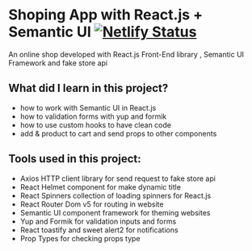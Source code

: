 
# Shoping App with React.js + Semantic UI [![Netlify Status](https://api.netlify.com/api/v1/badges/86eae00b-0320-470a-bdf2-a06aa9fb1e41/deploy-status)](https://app.netlify.com/sites/gorgeous-frangollo-4d01cd/deploys)

An online shop developed with React.js Front-End library , Semantic UI Framework and fake store api

## What did I learn in this project?
<ul>
  <li> how to work with Semantic UI in React.js </li>
  <li> how to validation forms with yup and formik </li>
  <li> how to use custom hooks to have clean code </li>
  <li> add & product to cart and send props to other components </li>
</ul>

## Tools used in this project:
<ul>
  <li>Axios HTTP client library for send request to fake store api </li>
  <li>React Helmet component for make dynamic title</li>
  <li>React Spinners collection of loading spinners for React.js</li>
  <li>React Router Dom v5 for routing in website</li>
  <li> Semantic UI component framework for theming websites </li>
  <li> Yup and Formik for validation inputs and forms </li>
  <li> React toastify and sweet alert2 for notifications </li>
  <li> Prop Types for checking props type </li>
</ul>
